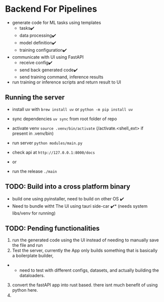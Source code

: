 # Backend For Pipelines

- generate code for ML tasks using templates
  - tasks✔️
  - data processing✔️
  - model definition✔️
  - training configuration✔️
- communicate with UI using FastAPI
  - receive config✔️
  - send back generated code✔️
  - send training command, inference results
- run training or inference scripts and return result to UI

## Running the server

- install uv with `brew install uv` or `python -m pip install uv`
- sync dependencies `uv sync` from root folder of repo
- activate venv `source .venv/bin/activate` (/activate.<shell_ext> if present in .venv/bin)
- run server `python modules/main.py`
- check api at `http://127.0.0.1:8000/docs`

- or
- run the release `./main`

## TODO: Build into a cross platform binary

- build one using pyinstaller, need to build on other OS ✔️
- Need to bundle witht The UI using tauri  side-car ✔️* (needs system libs/venv for running)

## TODO: Pending functionalities

1. run the generated code using the UI instead of needing to manually save the file and run
2. Test the server, currently the App only builds something that is basically a boilerplate builder,

- - need to test with different configs, datasets, and actually building the dataloaders.

3. convert the fastAPI app into rust based. there isnt much benefit of using python here.
4. 

